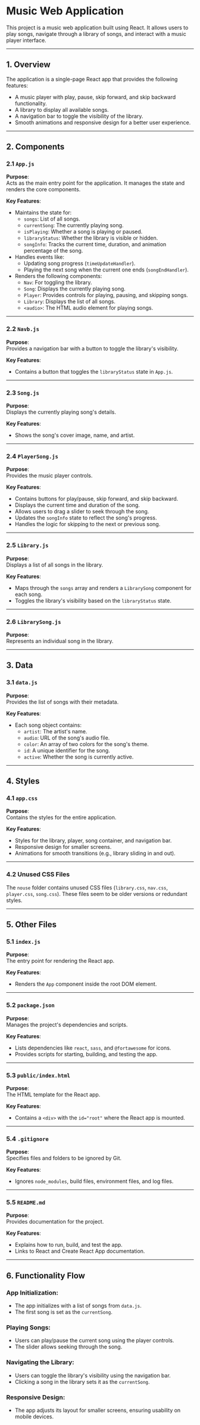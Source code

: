 # Music Web Application

This project is a music web application built using React. It allows users to play songs, navigate through a library of songs, and interact with a music player interface.

---

## 1. Overview

The application is a single-page React app that provides the following features:

- A music player with play, pause, skip forward, and skip backward functionality.
- A library to display all available songs.
- A navigation bar to toggle the visibility of the library.
- Smooth animations and responsive design for a better user experience.

---

## 2. Components

### 2.1 `App.js`

**Purpose**:  
Acts as the main entry point for the application. It manages the state and renders the core components.

**Key Features**:

- Maintains the state for:
  - `songs`: List of all songs.
  - `currentSong`: The currently playing song.
  - `isPlaying`: Whether a song is playing or paused.
  - `libraryStatus`: Whether the library is visible or hidden.
  - `songInfo`: Tracks the current time, duration, and animation percentage of the song.
- Handles events like:
  - Updating song progress (`timeUpdateHandler`).
  - Playing the next song when the current one ends (`songEndHandler`).
- Renders the following components:
  - `Nav`: For toggling the library.
  - `Song`: Displays the currently playing song.
  - `Player`: Provides controls for playing, pausing, and skipping songs.
  - `Library`: Displays the list of all songs.
  - `<audio>`: The HTML audio element for playing songs.

---

### 2.2 `Navb.js`

**Purpose**:  
Provides a navigation bar with a button to toggle the library's visibility.

**Key Features**:

- Contains a button that toggles the `libraryStatus` state in `App.js`.

---

### 2.3 `Song.js`

**Purpose**:  
Displays the currently playing song's details.

**Key Features**:

- Shows the song's cover image, name, and artist.

---

### 2.4 `PlayerSong.js`

**Purpose**:  
Provides the music player controls.

**Key Features**:

- Contains buttons for play/pause, skip forward, and skip backward.
- Displays the current time and duration of the song.
- Allows users to drag a slider to seek through the song.
- Updates the `songInfo` state to reflect the song's progress.
- Handles the logic for skipping to the next or previous song.

---

### 2.5 `Library.js`

**Purpose**:  
Displays a list of all songs in the library.

**Key Features**:

- Maps through the `songs` array and renders a `LibrarySong` component for each song.
- Toggles the library's visibility based on the `libraryStatus` state.

---

### 2.6 `LibrarySong.js`

**Purpose**:  
Represents an individual song in the library.

---

## 3. Data

### 3.1 `data.js`

**Purpose**:  
Provides the list of songs with their metadata.

**Key Features**:

- Each song object contains:
  - `artist`: The artist's name.
  - `audio`: URL of the song's audio file.
  - `color`: An array of two colors for the song's theme.
  - `id`: A unique identifier for the song.
  - `active`: Whether the song is currently active.

---

## 4. Styles

### 4.1 `app.css`

**Purpose**:  
Contains the styles for the entire application.

**Key Features**:

- Styles for the library, player, song container, and navigation bar.
- Responsive design for smaller screens.
- Animations for smooth transitions (e.g., library sliding in and out).

---

### 4.2 Unused CSS Files

The `nouse` folder contains unused CSS files (`library.css`, `nav.css`, `player.css`, `song.css`). These files seem to be older versions or redundant styles.

---

## 5. Other Files

### 5.1 `index.js`

**Purpose**:  
The entry point for rendering the React app.

**Key Features**:

- Renders the `App` component inside the root DOM element.

---

### 5.2 `package.json`

**Purpose**:  
Manages the project's dependencies and scripts.

**Key Features**:

- Lists dependencies like `react`, `sass`, and `@fortawesome` for icons.
- Provides scripts for starting, building, and testing the app.

---

### 5.3 `public/index.html`

**Purpose**:  
The HTML template for the React app.

**Key Features**:

- Contains a `<div>` with the `id="root"` where the React app is mounted.

---

### 5.4 `.gitignore`

**Purpose**:  
Specifies files and folders to be ignored by Git.

**Key Features**:

- Ignores `node_modules`, build files, environment files, and log files.

---

### 5.5 `README.md`

**Purpose**:  
Provides documentation for the project.

**Key Features**:

- Explains how to run, build, and test the app.
- Links to React and Create React App documentation.

---

## 6. Functionality Flow

### App Initialization:

- The app initializes with a list of songs from `data.js`.
- The first song is set as the `currentSong`.

### Playing Songs:

- Users can play/pause the current song using the player controls.
- The slider allows seeking through the song.

### Navigating the Library:

- Users can toggle the library's visibility using the navigation bar.
- Clicking a song in the library sets it as the `currentSong`.

### Responsive Design:

- The app adjusts its layout for smaller screens, ensuring usability on mobile devices.
